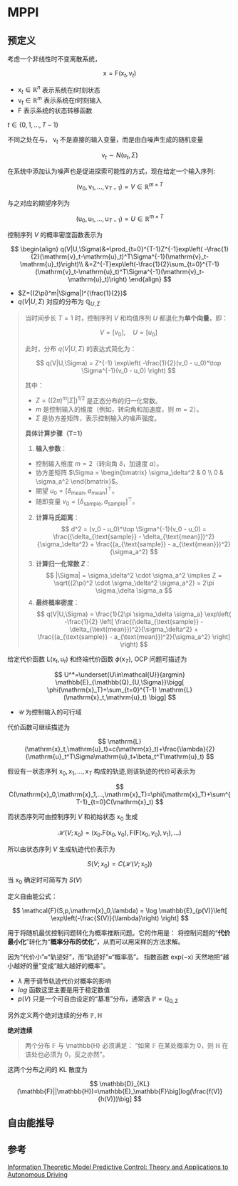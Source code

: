 # MPPI

## 预定义

考虑一个非线性时不变离散系统，

$$
\mathrm{x}=\mathrm{F}(\mathrm{x}_t,\mathrm{v}_t)
$$

- $\mathrm{x}_t\in\mathbb{R}^n$ 表示系统在$t$时刻状态
- $\mathrm{v}_t\in\mathbb{R}^m$ 表示系统在$t$时刻输入
- $\mathrm{F}$ 表示系统的状态转移函数

$t\in\{0,1,...,T-1\}$

不同之处在与， $\mathrm{v}_t$ 不是直接的输入变量，而是由白噪声生成的随机变量

$$
\mathrm{v}_t \sim \mathit{N}(\mathrm{u}_t,\Sigma)
$$

在系统中添加认为噪声也是促进探索可能性的方式，现在给定一个输入序列:

$$
(\mathrm{v}_0,\mathrm{v}_1,...,\mathrm{v}_{T-1} )=V\in \mathbb{R}^{m\times T}
$$

与之对应的期望序列为

$$
(\mathrm{u}_0,\mathrm{u}_1,...,\mathrm{u}_{T-1} )=U\in \mathbb{R}^{m\times T}
$$

控制序列 $V$ 的概率密度函数表示为

$$
\begin{align}
q(V|U,\Sigma)&=\prod_{t=0}^{T-1}Z^{-1}exp\left( -\frac{1}{2}(\mathrm{v}_t-\mathrm{u}_t)^T\Sigma^{-1}(\mathrm{v}_t-\mathrm{u}_t)\right)\\
&=Z^{-T}exp\left(-\frac{1}{2}\sum_{t=0}^{T-1}(\mathrm{v}_t-\mathrm{u}_t)^T\Sigma^{-1}(\mathrm{v}_t-\mathrm{u}_t)\right)
\end{align}
$$

- $Z=((2\pi)^m|\Sigma|)^{\frac{1}{2}}$
- $q(V|U,\Sigma)$ 对应的分布为 $\mathbb{Q}_{U,\Sigma}$

> 当时间步长 $T = 1$ 时，控制序列 $V$ 和均值序列 $U$ 都退化为**单个向量**，即：
>
> $$
> V = [v_0], \quad U = [u_0]
> $$
>
> 此时，分布 $q(V|U,\Sigma)$ 的表达式简化为：
>
> $$
> q(V|U,\Sigma) = Z^{-1} \exp\left( -\frac{1}{2}(v_0 - u_0)^\top \Sigma^{-1}(v_0 - u_0) \right)
> $$
>
> 其中：
>
> - $Z = \left((2\pi)^m |\Sigma|\right)^{1/2}$ 是正态分布的归一化常数。
> - $m$ 是控制输入的维度（例如，转向角和加速度，则 $m = 2$）。
> - $\Sigma$ 是协方差矩阵，表示控制输入的噪声强度。
>
> **具体计算步骤（T=1）**
>
> 1.  **输入参数**：
>
> - 控制输入维度 $m = 2$（转向角 $\delta$，加速度 $a$）。
> - 协方差矩阵 $\Sigma = \begin{bmatrix} \sigma_\delta^2 & 0 \\ 0 & \sigma_a^2 \end{bmatrix}$。
> - 期望 $u_0 = [\delta_{\text{mean}}, a_{\text{mean}}]^\top$。
> - 随即变量 $v_0 = [\delta_{\text{sample}}, a_{\text{sample}}]^\top$。
>
> 2.  **计算马氏距离**：
>     $$
>     d^2 = (v_0 - u_0)^\top \Sigma^{-1}(v_0 - u_0) = \frac{(\delta_{\text{sample}} - \delta_{\text{mean}})^2}{\sigma_\delta^2} + \frac{(a_{\text{sample}} - a_{\text{mean}})^2}{\sigma_a^2}
>     $$
> 3.  **计算归一化常数 $Z$**：
>     $$
>     |\Sigma| = \sigma_\delta^2 \cdot \sigma_a^2 \implies Z = \sqrt{(2\pi)^2 \cdot \sigma_\delta^2 \sigma_a^2} = 2\pi \sigma_\delta \sigma_a
>     $$
> 4.  **最终概率密度**：
>     $$
>     q(V|U,\Sigma) = \frac{1}{2\pi \sigma_\delta \sigma_a} \exp\left( -\frac{1}{2} \left[ \frac{(\delta_{\text{sample}} - \delta_{\text{mean}})^2}{\sigma_\delta^2} + \frac{(a_{\text{sample}} - a_{\text{mean}})^2}{\sigma_a^2} \right] \right)
>     $$

给定代价函数 $\mathrm{L}(\mathrm{x}_t,\mathrm{u}_t)$ 和终端代价函数 $\phi(\mathrm{x}_T)$, OCP 问题可描述为

$$
U^*=\underset{U\in\mathcal{U}}{argmin} \mathbb{E}_{\mathbb{Q}_{U,\Sigma}}\bigg[ \phi(\mathrm{x}_T)+\sum_{t=0}^{T-1} \mathrm{L}(\mathrm{x}_t,\mathrm{u}_t)  \bigg]
$$

- $\mathcal{U}$ 为控制输入的可行域

代价函数可继续描述为

$$
\mathrm{L}(\mathrm{x}_t,\mathrm{u}_t)=c(\mathrm{x}_t)+\frac{\lambda}{2}(\mathrm{u}_t^T\Sigma\mathrm{u}_t+\beta_t^T\mathrm{u}_t)
$$

假设有一状态序列 $\mathrm{x}_0,\mathrm{x}_1,...,\mathrm{x}_T$ 构成的轨迹,则该轨迹的代价可表示为

$$
C(\mathrm{x}_0,\mathrm{x}_1,...,\mathrm{x}_T)=\phi(\mathrm{x}_T)+\sum^{T-1}_{t=0}C(\mathrm{x}_t)
$$

而状态序列可由控制序列 $V$ 和初始状态 $\mathrm{x}_0$ 生成

$$
\mathcal{H}(V;\mathrm{x}_0)=(\mathrm{x}_0.\mathrm{F}(\mathrm{x}_0,v_0),\mathrm{F}(\mathrm{F}(\mathrm{x}_0,v_0),v_1),...)
$$

所以由状态序列 $V$ 生成轨迹代价表示为

$$
S(V;x_0)=C(\mathcal{H}(V;\mathrm{x}_0))
$$

当 $\mathrm{x}_0$ 确定时可简写为 $S(V)$

定义自由能公式：

$$
\mathcal{F}(S,p,\mathrm{x}_0,\lambda) =  \log \mathbb{E}_{p(V)}\left[ \exp\left(-\frac{S(V)}{\lambda}\right) \right]
$$

用于将随机最优控制问题转化为概率推断问题。它的作用是： 将控制问题的“**代价最小化**”转化为“**概率分布的优化**”，从而可以用采样的方法求解。

因为“代价小”≈“轨迹好”，而“轨迹好”≈“概率高”。
指数函数 exp(−x) 天然地把“越小越好的量”变成“越大越好的概率”。

- $\lambda$ 用于调节轨迹代价对概率的影响
- $log$ 函数这里主要是用于稳定数值
- $p(V)$ 只是一个可自由设定的“基准”分布，通常选 $\mathbb{P}=\mathbb{Q}_{0,\Sigma}$

另外定义两个绝对连续的分布 $\mathbb{F},\mathbb{H}$

**绝对连续**

> 两个分布 $\mathbb{F}$ 与 \mathbb{H} 必须满足：
> “如果 $\mathbb{F}$ 在某处概率为 0，则 $\mathbb{H}$ 在该处也必须为 0，反之亦然”。

这两个分布之间的 KL 散度为

$$
\mathbb{D}_{KL}(\mathbb{F}||\mathbb{H})=\mathbb{E}_\mathbb{F}\big[log(\frac{f(V)}{h(V)})\big]
$$

## 自由能推导

## 参考

[Information Theoretic Model Predictive Control: Theory and Applications to Autonomous Driving](https://arxiv.org/pdf/1707.02342)
